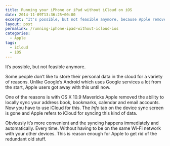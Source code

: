 ```yaml
---
title: Running your iPhone or iPad without iCloud on iOS
date: 2014-11-09T13:36:25+00:00
excerpt: "It's possible, but not feasible anymore, because Apple removed the ability to sync locally over Wi-Fi."
layout: post
permalink: /running-iphone-ipad-without-icloud-ios
categories:
  - Apple
tags:
  - iCloud
  - iOS
---
```

It’s possible, but not feasible anymore.

Some people don’t like to store their personal data in the cloud for a variety of reasons. Unlike Google’s Android which uses Google services a lot from the start, Apple users got away with this until now.

One of the reasons is with OS X 10.9 Mavericks Apple removed the ability to locally sync your address book, bookmarks, calendar and email accounts. Now you have to use iCloud for this. The _Info_ tab on the device sync screen is gone and Apple refers to iCloud for syncing this kind of data.

Obviously it’s more convenient and the syncing happens immediately and automatically. Every time. Without having to be on the same Wi-Fi network with your other devices. This is reason enough for Apple to get rid of the redundant old stuff.